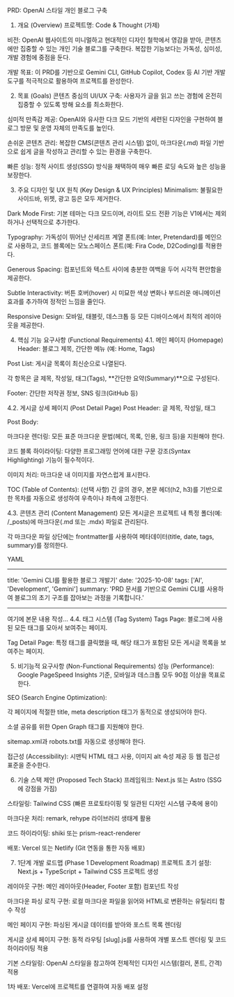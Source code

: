 PRD: OpenAI 스타일 개인 블로그 구축

1. 개요 (Overview)
   프로젝트명: Code & Thought (가제)

비전: OpenAI 웹사이트의 미니멀하고 현대적인 디자인 철학에서 영감을 받아, 콘텐츠에만 집중할 수 있는 개인 기술 블로그를 구축한다. 복잡한 기능보다는 가독성, 심미성, 개발 경험에 중점을 둔다.

개발 목표: 이 PRD를 기반으로 Gemini CLI, GitHub Copilot, Codex 등 AI 기반 개발 도구를 적극적으로 활용하여 프로젝트를 완성한다.

2. 목표 (Goals)
   콘텐츠 중심의 UI/UX 구축: 사용자가 글을 읽고 쓰는 경험에 온전히 집중할 수 있도록 방해 요소를 최소화한다.

심미적 만족감 제공: OpenAI와 유사한 다크 모드 기반의 세련된 디자인을 구현하여 블로그 방문 및 운영 자체의 만족도를 높인다.

손쉬운 콘텐츠 관리: 복잡한 CMS(콘텐츠 관리 시스템) 없이, 마크다운(.md) 파일 기반으로 쉽게 글을 작성하고 관리할 수 있는 환경을 구축한다.

빠른 성능: 정적 사이트 생성(SSG) 방식을 채택하여 매우 빠른 로딩 속도와 높은 성능을 보장한다.

3. 주요 디자인 및 UX 원칙 (Key Design & UX Principles)
   Minimalism: 불필요한 사이드바, 위젯, 광고 등은 모두 제거한다.

Dark Mode First: 기본 테마는 다크 모드이며, 라이트 모드 전환 기능은 V1에서는 제외하거나 선택적으로 추가한다.

Typography: 가독성이 뛰어난 산세리프 계열 폰트(예: Inter, Pretendard)를 메인으로 사용하고, 코드 블록에는 모노스페이스 폰트(예: Fira Code, D2Coding)를 적용한다.

Generous Spacing: 컴포넌트와 텍스트 사이에 충분한 여백을 두어 시각적 편안함을 제공한다.

Subtle Interactivity: 버튼 호버(hover) 시 미묘한 색상 변화나 부드러운 애니메이션 효과를 추가하여 정적인 느낌을 줄인다.

Responsive Design: 모바일, 태블릿, 데스크톱 등 모든 디바이스에서 최적의 레이아웃을 제공한다.

4. 핵심 기능 요구사항 (Functional Requirements)
   4.1. 메인 페이지 (Homepage)
   Header: 블로그 제목, 간단한 메뉴 (예: Home, Tags)

Post List: 게시글 목록이 최신순으로 나열된다.

각 항목은 글 제목, 작성일, 태그(Tags), **간단한 요약(Summary)**으로 구성된다.

Footer: 간단한 저작권 정보, SNS 링크(GitHub 등)

4.2. 게시글 상세 페이지 (Post Detail Page)
Post Header: 글 제목, 작성일, 태그

Post Body:

마크다운 렌더링: 모든 표준 마크다운 문법(헤더, 목록, 인용, 링크 등)을 지원해야 한다.

코드 블록 하이라이팅: 다양한 프로그래밍 언어에 대한 구문 강조(Syntax Highlighting) 기능이 필수적이다.

이미지 처리: 마크다운 내 이미지를 자연스럽게 표시한다.

TOC (Table of Contents): (선택 사항) 긴 글의 경우, 본문 헤더(h2, h3)를 기반으로 한 목차를 자동으로 생성하여 우측이나 좌측에 고정한다.

4.3. 콘텐츠 관리 (Content Management)
모든 게시글은 프로젝트 내 특정 폴더(예: /\_posts)에 마크다운(.md 또는 .mdx) 파일로 관리된다.

각 마크다운 파일 상단에는 frontmatter를 사용하여 메타데이터(title, date, tags, summary)를 정의한다.

YAML

---

title: 'Gemini CLI를 활용한 블로그 개발기'
date: '2025-10-08'
tags: ['AI', 'Development', 'Gemini']
summary: 'PRD 문서를 기반으로 Gemini CLI를 사용하여 블로그의 초기 구조를 잡아보는 과정을 기록합니다.'

---

여기에 본문 내용 작성...
4.4. 태그 시스템 (Tag System)
Tags Page: 블로그에 사용된 모든 태그를 모아서 보여주는 페이지.

Tag Detail Page: 특정 태그를 클릭했을 때, 해당 태그가 포함된 모든 게시글 목록을 보여주는 페이지.

5. 비기능적 요구사항 (Non-Functional Requirements)
   성능 (Performance): Google PageSpeed Insights 기준, 모바일과 데스크톱 모두 90점 이상을 목표로 한다.

SEO (Search Engine Optimization):

각 페이지에 적절한 title, meta description 태그가 동적으로 생성되어야 한다.

소셜 공유를 위한 Open Graph 태그를 지원해야 한다.

sitemap.xml과 robots.txt를 자동으로 생성해야 한다.

접근성 (Accessibility): 시맨틱 HTML 태그 사용, 이미지 alt 속성 제공 등 웹 접근성 표준을 준수한다.

6. 기술 스택 제안 (Proposed Tech Stack)
   프레임워크: Next.js 또는 Astro (SSG에 강점을 가짐)

스타일링: Tailwind CSS (빠른 프로토타이핑 및 일관된 디자인 시스템 구축에 용이)

마크다운 처리: remark, rehype 라이브러리 생태계 활용

코드 하이라이팅: shiki 또는 prism-react-renderer

배포: Vercel 또는 Netlify (Git 연동을 통한 자동 배포)

7. 1단계 개발 로드맵 (Phase 1 Development Roadmap)
   프로젝트 초기 설정: Next.js + TypeScript + Tailwind CSS 프로젝트 생성

레이아웃 구현: 메인 레이아웃(Header, Footer 포함) 컴포넌트 작성

마크다운 파싱 로직 구현: 로컬 마크다운 파일을 읽어와 HTML로 변환하는 유틸리티 함수 작성

메인 페이지 구현: 파싱된 게시글 데이터를 받아와 포스트 목록 렌더링

게시글 상세 페이지 구현: 동적 라우팅 [slug].js를 사용하여 개별 포스트 렌더링 및 코드 하이라이팅 적용

기본 스타일링: OpenAI 스타일을 참고하여 전체적인 디자인 시스템(컬러, 폰트, 간격) 적용

1차 배포: Vercel에 프로젝트를 연결하여 자동 배포 설정
